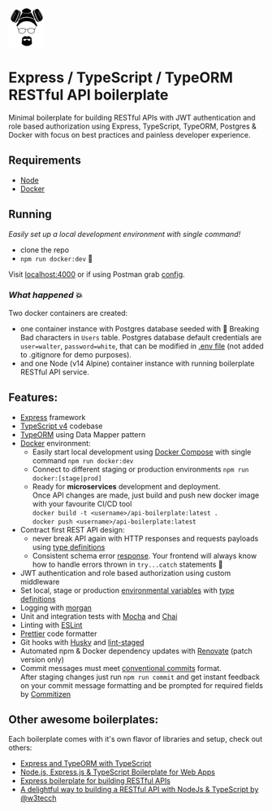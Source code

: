 ![Heisenberg](heisenberg.jpg)

# Express / TypeScript / TypeORM RESTful API boilerplate

Minimal boilerplate for building RESTful APIs with JWT authentication and role based authorization using Express, TypeScript, TypeORM, Postgres & Docker with focus on best practices and painless developer experience.

## Requirements

- [Node](https://nodejs.org/)
- [Docker](https://www.docker.com/)

## Running

_Easily set up a local development environment with single command!_

- clone the repo
- `npm run docker:dev` 🚀

Visit [localhost:4000](http://localhost:4000/) or if using Postman grab [config](/postman).

### _What happened_ 💥

Two docker containers are created:

- one container instance with Postgres database seeded with 💊 Breaking Bad characters in `Users` table. Postgres database default credentials are `user=walter`, `password=white`, that can be modified in [.env file](./.env) (not added to .gitignore for demo purposes).
- and one Node (v14 Alpine) container instance with running boilerplate RESTful API service.

## Features:

- [Express](https://github.com/expressjs/express) framework
- [TypeScript v4](https://github.com/microsoft/TypeScript) codebase
- [TypeORM](https://typeorm.io/) using Data Mapper pattern
- [Docker](https://www.docker.com/) environment:
  - Easily start local development using [Docker Compose](https://docs.docker.com/compose/) with single command `npm run docker:dev`
  - Connect to different staging or production environments `npm run docker:[stage|prod]`
  - Ready for **microservices** development and deployment.  
    Once API changes are made, just build and push new docker image with your favourite CI/CD tool  
    `docker build -t <username>/api-boilerplate:latest .`  
    `docker push <username>/api-boilerplate:latest`
- Contract first REST API design:
  - never break API again with HTTP responses and requests payloads using [type definitions](./src/types/express/index.d.ts)
  - Consistent schema error [response](./src/utils/response/CustomError.ts). Your frontend will always know how to handle errors thrown in `try...catch` statements 💪
- JWT authentication and role based authorization using custom middleware
- Set local, stage or production [environmental variables](./config) with [type definitions](./src/types/ProcessEnv.d.ts)
- Logging with [morgan](https://github.com/expressjs/morgan)
- Unit and integration tests with [Mocha](https://mochajs.org/) and [Chai](https://www.chaijs.com/)
- Linting with [ESLint](https://eslint.org/)
- [Prettier](https://prettier.io/) code formatter
- Git hooks with [Husky](https://github.com/typicode/husky) and [lint-staged](https://github.com/okonet/lint-staged)
- Automated npm & Docker dependency updates with [Renovate](https://github.com/renovatebot/renovate) (patch version only)
- Commit messages must meet [conventional commits](https://www.conventionalcommits.org/en/v1.0.0/) format.  
  After staging changes just run `npm run commit` and get instant feedback on your commit message formatting and be prompted for required fields by [Commitizen](https://github.com/commitizen/cz-cli)

## Other awesome boilerplates:

Each boilerplate comes with it's own flavor of libraries and setup, check out others:

- [Express and TypeORM with TypeScript](https://github.com/typeorm/typescript-express-example)
- [Node.js, Express.js & TypeScript Boilerplate for Web Apps](https://github.com/jverhoelen/node-express-typescript-boilerplate)
- [Express boilerplate for building RESTful APIs](https://github.com/danielfsousa/express-rest-es2017-boilerplate)
- [A delightful way to building a RESTful API with NodeJs & TypeScript by @w3tecch](https://github.com/w3tecch/express-typescript-boilerplate)

